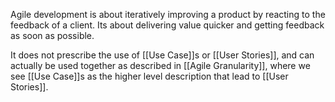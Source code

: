 Agile development is about iteratively improving a product by reacting to the feedback of a client. Its about delivering value quicker and getting feedback as soon as possible.

It does not prescribe the use of [[Use Case]]s or [[User Stories]], and can actually be used together as described in [[Agile Granularity]], where we see [[Use Case]]s as the higher level description that lead to [[User Stories]].